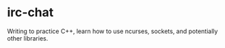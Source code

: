 # irc-chat

Writing to practice C++, learn how to use ncurses, sockets,
and potentially other libraries.
